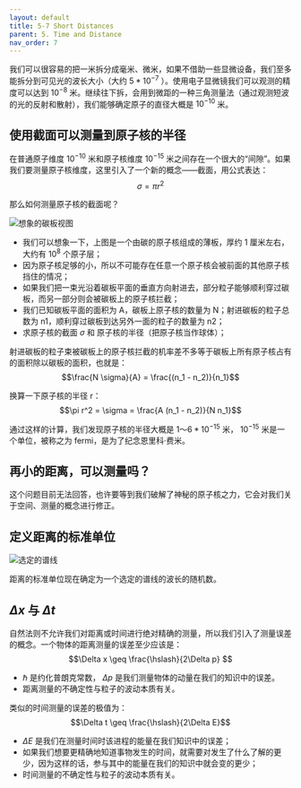 ```yaml
---
layout: default
title: 5-7 Short Distances
parent: 5. Time and Distance
nav_order: 7
---
```

我们可以很容易的把一米拆分成毫米、微米，如果不借助一些显微设备，我们至多能拆分到可见光的波长大小（大约 $5 * 10^{-7}$ ）。使用电子显微镜我们可以观测的精度可以达到 $10^{-8}$ 米。继续往下拆，会用到微距的一种三角测量法（通过观测短波的光的反射和散射），我们能够确定原子的直径大概是 $10^{-10}$ 米。

## 使用截面可以测量到原子核的半径
在普通原子维度 $10^{-10}$ 米和原子核维度 $10^{-15}$ 米之间存在一个很大的“间隙”。如果我们要测量原子核维度，这里引入了一个新的概念——截面，用公式表达：
$$\sigma = \pi r^2$$

那么如何测量原子核的截面呢？

![想象的碳板视图](/assets/volume-1/fig-5-10.png)
- 我们可以想象一下，上图是一个由碳的原子核组成的薄板，厚约 1 厘米左右，大约有 $10^8$ 个原子层；
- 因为原子核足够的小，所以不可能存在任意一个原子核会被前面的其他原子核挡住的情况；
- 如果我们把一束光沿着碳板平面的垂直方向射进去，部分粒子能够顺利穿过碳板，而另一部分则会被碳板上的原子核拦截；
- 我们已知碳板平面的面积为 A，碳板上原子核的数量为 N；射进碳板的粒子总数为 n1，顺利穿过碳板到达另外一面的粒子的数量为 n2；
- 求原子核的截面 $\sigma$ 和 原子核的半径（把原子核当作球体）；

射进碳板的粒子束被碳板上的原子核拦截的机率差不多等于碳板上所有原子核占有的面积除以碳板的面积，也就是：
$$\frac{N \sigma}{A} = \frac{(n_1 - n_2)}{n_1}$$

换算一下原子核的半径 r：
$$\pi r^2 = \sigma = \frac{A (n_1 - n_2)}{N n_1}$$

通过这样的计算，我们发现原子核的半径大概是 $1～6 * 10^{-15}$ 米， $10^{-15}$ 米是一个单位，被称之为 fermi，是为了纪念恩里科·费米。

## 再小的距离，可以测量吗？
这个问题目前无法回答，也许要等到我们破解了神秘的原子核之力，它会对我们关于空间、测量的概念进行修正。

## 定义距离的标准单位
![选定的谱线](/assets/volume-1/fig-spectral-line.png)

距离的标准单位现在确定为一个选定的谱线的波长的随机数。

## $\Delta x$ 与 $\Delta t$
自然法则不允许我们对距离或时间进行绝对精确的测量，所以我们引入了测量误差的概念。一个物体的距离测量的误差至少应该是：
$$\Delta x \geq \frac{\hslash}{2\Delta p} $$
- $\hslash$ 是约化普朗克常数， $\Delta p$ 是我们测量物体的动量在我们的知识中的误差。
- 距离测量的不确定性与粒子的波动本质有关。

类似的时间测量的误差的极值为：
$$\Delta t  \geq \frac{\hslash}{2\Delta E}$$
- $\Delta E$ 是我们在测量时间时该进程的能量在我们知识中的误差；
- 如果我们想要更精确地知道事物发生的时间，就需要对发生了什么了解的更少，因为这样的话，参与其中的能量在我们的知识中就会变的更少；
- 时间测量的不确定性与粒子的波动本质有关。